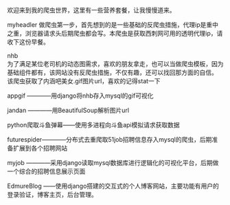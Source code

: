 欢迎来到我的爬虫世界，这里有一些营养套餐，让我慢慢道来。

myheadler
做爬虫第一步，首先想到的是一些基础的反爬虫措施，代理ip是重中之重，浏览器请求头后期爬虫都会写。本爬虫是获取西刺网可用的透明代理ip，请收下这份早餐。

nhb     
为了满足某位老司机的动态图需求，喜欢的朋友拿走，也可以当做爬虫模板，因为基础组件都有，该网站没有反爬虫措施，不仅有趣，还可以找回那方面的自信。
该爬虫获取了内涵吧美女.gif图片url，喜欢的记得stat一下


appgif  ————用django将nhb存入mysql的gif可视化

jandan  ————用BeautifulSoup解析图片url

python爬取斗鱼弹幕——使用多进程向斗鱼api模拟请求获取数据

futurespider————分布式去重爬取51job招聘信息存入mysql的爬虫，后期准备扩展到各个招聘网站

myjob   ————采用django读取mysql数据库进行逻辑化的可视化平台，后期做一个综合的招聘信息展示页面

EdmureBlog ——使用django搭建的交互式的个人博客网站，主要功能有用户的登录验证，博客主页，后台管理。

